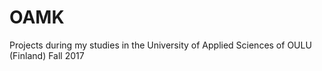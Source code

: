 # OAMK

Projects during my studies in the University of Applied Sciences of OULU (Finland)
Fall 2017